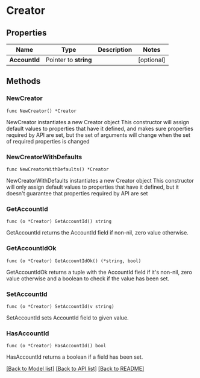 # Creator

## Properties

Name | Type | Description | Notes
------------ | ------------- | ------------- | -------------
**AccountId** | Pointer to **string** |  | [optional] 

## Methods

### NewCreator

`func NewCreator() *Creator`

NewCreator instantiates a new Creator object
This constructor will assign default values to properties that have it defined,
and makes sure properties required by API are set, but the set of arguments
will change when the set of required properties is changed

### NewCreatorWithDefaults

`func NewCreatorWithDefaults() *Creator`

NewCreatorWithDefaults instantiates a new Creator object
This constructor will only assign default values to properties that have it defined,
but it doesn't guarantee that properties required by API are set

### GetAccountId

`func (o *Creator) GetAccountId() string`

GetAccountId returns the AccountId field if non-nil, zero value otherwise.

### GetAccountIdOk

`func (o *Creator) GetAccountIdOk() (*string, bool)`

GetAccountIdOk returns a tuple with the AccountId field if it's non-nil, zero value otherwise
and a boolean to check if the value has been set.

### SetAccountId

`func (o *Creator) SetAccountId(v string)`

SetAccountId sets AccountId field to given value.

### HasAccountId

`func (o *Creator) HasAccountId() bool`

HasAccountId returns a boolean if a field has been set.


[[Back to Model list]](../README.md#documentation-for-models) [[Back to API list]](../README.md#documentation-for-api-endpoints) [[Back to README]](../README.md)


